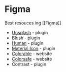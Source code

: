 # Figma
Best resouces ing [[Figma]]
- [Unsplash](https://unsplash.com/) - plugin
- [Blush](https://blush.design/) - plugin
- [Human](https://www.humaaans.com/) - plugin
- [Material Icon](https://material.io/design/iconography/system-icons.html) - plugin
- [Colorable](https://colorable.jxnblk.com/) - website
- [Colorsafe](http://colorsafe.co/) - website
- Contrast - plugin